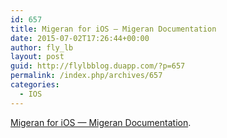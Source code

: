 ```yaml
---
id: 657
title: Migeran for iOS — Migeran Documentation
date: 2015-07-02T17:26:44+00:00
author: fly_lb
layout: post
guid: http://flylbblog.duapp.com/?p=657
permalink: /index.php/archives/657
categories:
  - IOS
---
```

[Migeran for iOS — Migeran Documentation](https://doc.migeran.com/en/latest/migeran_for_ios/Migeran_for_iOS.html).